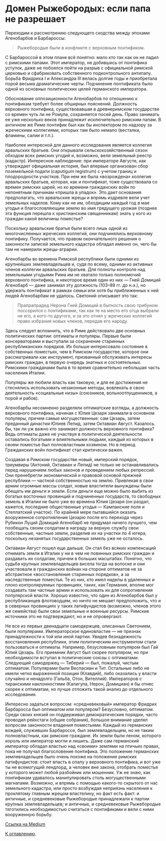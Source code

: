 # Домен Рыжебородых: если папа не разрешает

Переходим к рассмотрению следующего сходства между эпохами Агенобарбов и Барбароссы:

> Рыжебородые были в конфликте с верховным понтификом.

С Барбароссой в этом плане всё понятно: мало кто так как он не ладил с римскими папами. Этот император, не добившись от понтифика уступок, даже не побоялся пойти на разрыв с официальной римской церковью и сфабриковать собственного подконтрольного антипапу. Борьба Фридриха I и Александра III велась долгие годы и приобретала порой весьма драматические черты. Подчинение понтификата было одной из основных политических целей германского императора.

Обоснование оппозиционности Агенобарбов по отношению к понтификам требует более обширных пояснений. Должность верховного понтифика, существовавшая в древнеримском государстве со времен чуть ли не Ромула, сохраняется посей день. Право занимать ее уже несколько веков принадлежит исключительно римским папам. В античном же Риме понтифик был как бы инспектором по надзору за жреческими коллегиями, которых там было немало (весталки, фламины, салии и т.п.).

Наиболее интересной для данного исследования является коллегия арвальских братьев. Они открывали сельскохозяйственный сезон обходом всех римских угодий и, возможно, вели земельный реестр (кадастр). Интересное наблюдение: при императоре Августе, как утверждает официальная история, был впервые организован сбор поземельной подати (caputigum registrum) с учетом границ и плодородности участков. При нем же была «возрождена» коллегия арвальских братьев, которая, как и понтификат, тоже существовала со времен римских царей, но ко времени гражданских войн по непонятным причинам «пришла в упадок». Это дает основания предполагать, что арвальские жрецы и впрямь издревле вели учет земельных наделов. Кому как не им, обходящим каждый год в мае угодья и благословляющим землю во имя грядущего урожая (позднее эта функция перешла к христианским священникам) знать у кого из граждан какой величины поместье?

Поскольку арвальские братья были всего лишь одной из многочисленных жреческих коллегий, они подчинялись верховному понтифику. Получается, что правом окончательного решения о законности записей земельного кадастра обладал именно он, чего бы там не намерили жрецы-аграрии.

Агенобарбы во времена Римской республики были одними из крупнейших землевладельцев и, судя по всему, одними из активных членов коллегии арвальских братьев. Для полноты контроля над земельными угодьями Рима им не хватало только полномочий верховного понтифика, и некоторое время один из них — Гней Домиций Агенобарб — даже занимал эту должность (103–89 гг. до н.э.), но удержать понтификат в рамках семьи или хотя бы приближенных к ней людей Агенобарбам не удалось. Светоний описывает это так:

> Прапрапрадед Нерона Гней Домиций в бытность свою трибуном поссорился с понтификами, так как те на место его отца выбрали не его, а кого-то другого, и за это отнял у жреческих коллегий право избрания новых членов, передав его народу.

Здесь следует вспомнить, что в Риме действовало две основных политических партии: оптиматы и популяры. Первые были консерваторами и выступали за сохранение старинных республиканских порядков. Их больше интересовало состояние в собственных поместьях, чем в Римском государстве, которое они рассматривали как инструмент, призванный обслуживать интересы римских граждан, в первую очередь знатных и состоятельных. Римскими гражданами была в то время сравнительно небольшая часть населения Италии.

Популяры же любили власть как таковую, и для ее достижения не стеснялись использовать незаконные методы, вовлекать в свою деятельность «социальные низы» (союзников, вольноотпущенников, а порой и рабов).

Агенобарбы несомненно разделяли оптиматские взгляды, а должность верховного понтифика, начиная с Юлия Цезаря занимали в основном популяры, причем самые могущественные: сам Цезарь, затем преданный династии Юлиев Лепид, затем Октавиан Август. Казалось бы, так ли уж важно кто занимает должность верховного понтифика? Ведь оптиматы даже не участвуя в политической деятельности оставались богатыми и влиятельными людьми, каждый из которых в своем поместье был полновластным хозяином. Но в период Гражданских войн понтификат стал критически важен.

Создавая в Римском государстве новый, имперский порядок, триумвиры (Антоний, Октавиан и Лепид) не только не останавливались перед нарушением любых законов и проведением любых репрессий. Они пренебрегли экономической и правовой основой прежней республики — частной собственностью на землю. Привлекая в свои армии огромные массы солдат, новые властители вынуждены были обещать им деньги и земли. Если деньги еще можно было выбить из богатых восточных провинций и подчиненных государств, то свободных земель в Италии не было уже во времена Юлия Цезаря (он раздал, кажется, последние общественные угодья — Кампанские поля и Стеллатский участок). По крайней мере пытавшийся оказать вооруженное сопротивление Цезарю после его перехода через Рубикон Луций Домиций Агенобарб не придумал ничего лучшего, чем пообещать своим солдатам в награду за верную службу свои собственные, частные земли, разделив их на участки по 4 югера, поскольку незанятых государственных земель уже не осталось.

Октавиан Август пошел еще дальше. Он стал без всяких компенсаций отнимать земли в Италии у ни в чем не повинных римских граждан и раздавать их солдатам, причем в больших масштабах. Понятно, что судьба крупных землевладельцев висела тогда на волоске и они участвовали в гражданских войнах на стороне оптиматов не за абстрактное «восстановление старинных порядков», а за наследственные поместья. Те из них, кто имел наделы в удаленных и плохо контролируемых провинциях, таких, как Германия, вполне мог создавать там частные армии и использовать их для сопротивления популярской власти. Хорошо известно, что один из Агенобарбов был у республиканцев флотоводцем, но ничто не мешает предположить, что и в северных провинциях у таких латифундистов (возможно, членов этого же семейства) были свои земельные и военные ресурсы. Римские источники это не подтверждают, но и не опровергают.

Не все из первых двенадцати самодержцев, описанных Светонием, были популярами. Императорское единовластие — не признак принадлежности к той или иной партии. Увидев безнадежность восстановления республики, этим политическим инструментом стали пользоваться и оптиматы. Например, безусловным популяром был Гай Юлий Цезарь. Его приемник Август был скорее популяром, но при необходимости вступал в политические союзы с оптиматами. Следующий самодержец — Тиберий — был, пожалуй, чистым оптиматом. Популярами были Веспасиан и Тит. Остальные либо не имели четко выраженной позиции (Клавдий), либо оказались у власти случайно и ненадолго (Гальба, Отон, Вителлий). Императоров с тиранскими наклонностями (Калигула, Нерон, Домициан) я бы отнес скорее к оптиматам, но лучше отложить такой анализ до отдельного исследования.

Интересно задаться вопросом: «средневековый» император Фридрих Барбаросса был оптиматом или популяром? Безусловно, оптиматом. Среди своих князей он поддерживал демократические порядки, часто проводил рейхстаги (общие собрания), большое внимание уделял вопросам законности владения поместьями. Каждый из германских вождей, служивших Барбароссе, был землевладельцем, но не таким полновластным, как римские граждане. Их земли были леном, которого король или император могли и лишить. Даже сам германский император обладал властью над «своими» землями на птичьих правах, пока не получал благословение понтифика. Это положение германских землевладельцев было очень похоже на положение римских латифундистов: стоит впасть в опалу у верховного понтифика, и вот уже ты не всемогущий лендлорд, а человек вне закона, отобрать поместья у которого может любой разбойник или мошенник. Уж не знаю, как понтификам удавалось манипулировать столь могущественными магнатами. Возможно, и впрямь с помощью какого-то скрытого от нас земельного кадастра, или просто возбуждая неприязнь населения к проклятому главным жрецом властелину, но факт есть факт: и античные, и средневековые Рыжебородые принадлежали к партии крупных землевладельцев; и античные, и средневековые Рыжебородые тяготились необходимостью считаться с понтификами и вели с ними вооруженную борьбу.

[Ссылка на Medium](https://yababay.medium.com/%D0%B4%D0%BE%D0%BC%D0%B5%D0%BD-%D1%80%D1%8B%D0%B6%D0%B5%D0%B1%D0%BE%D1%80%D0%BE%D0%B4%D1%8B%D1%85-%D0%B5%D1%81%D0%BB%D0%B8-%D0%BF%D0%B0%D0%BF%D0%B0-%D0%BD%D0%B5-%D1%80%D0%B0%D0%B7%D1%80%D0%B5%D1%88%D0%B0%D0%B5%D1%82-19dfa0ca364d)

[К оглавлению](/#toc).
